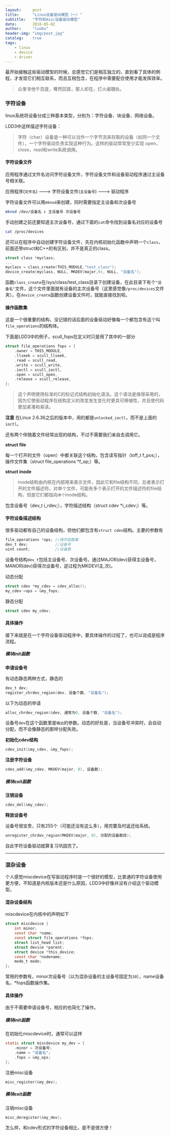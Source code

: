 ```yaml
---
layout:     post
title:      "Linux设备驱动模型（一）"
subtitle:   "字符和misc设备驱动模型"
date:       2016-05-02
author:     "luobu"
header-img: "img/post.jpg"
catalog:    true
tags:
    - linux
    - device
    - driver
---
```


最开始接触这些驱动模型的时候，总感觉它们是相互独立的，直到看了具体的例程，才发现它们相互联系，而且互相包含，在程序中需要配合使用才能发挥效率。

> 众里寻他千百度，蓦然回首，那人却在，灯火阑珊处。

### 字符设备
linux系统将设备分成三种基本类型，分别为：字符设备、块设备、网络设备。

LDD3中这样描述字符设备：

> 字符（char）设备是一种可以当作一个字节流来存取的设备（如同一个文件），一个字符驱动负责实现这种行为。这样的驱动常常至少实现 open，close，read和write系统调用。

#### 字符设备文件

应用程序通过文件名访问字符设备文件，字符设备文件和设备驱动程序通过主设备号相关联。

应用程序(`文件名`) ---> 字符设备文件(`主设备号`) ---> 驱动程序

字符设备文件可以用`mknod`来创建，同时需要指定主设备和次设备号

``` bash
mknod /dev/设备名 c 主设备号 次设备号
```
手动创建之前还要知道主次设备号，通过下面的`cat`命令找到设备名对应的设备号

``` bash
cat /proc/devices
```
还可以在程序中自动创建字符设备文件，先在内核初始化函数中声明一个`class`，前面还带struct和C++的有区别，并不是真正的class。

``` c
struct class *myclass;
...
myclass = class_create(THIS_MODULE,"test_class");
device_create(myclass, NULL, MKDEV(major,0), NULL, "设备名");   
```

函数`class_create`在/sys/class/test_class目录下创建设备，在此目录下有个`"设备名"`文件，这个文件里面就有设备的主次设备号（这里感觉像`/proc/devices`文件夹）。在`device_create`函数创建设备文件时，就能直接找到啦。

#### 操作函数集

这是一个很重要的结构，没记错的话后面的设备驱动好像每一个都包含有这个叫`file_operations`的结构体。

下面是LDD3中的例子，scull_fops在定义时只是用了其中的一部分

``` c
struct file_operations fops = { 
    .owner = THIS_MODULE, 
    .llseek = scull_llseek, 
    .read = scull_read, 
    .write = scull_write, 
    .ioctl = scull_ioctl, 
    .open = scull_open, 
    .release = scull_release, 
};
```
> 这个声明使用标准的C的标记式结构初始化语法。这个语法是值得采用的，因为它使驱动程序在结构定义的改变发生变化时更具可移植性，并且使代码更加紧凑和易读。

**注意** 在Linux 2.6.36之后的版本中，用的都是`unlocked_ioctl`，而不是上面的`ioctl`。

还有两个伴随着文件经常出现的结构，不过不需要我们亲自去调用它。

**struct file**

每一个打开的文件（open）中都关联这个结构，包含读写指针（loff_t f_pos;），操作文件集（struct file_operations *f_op;）等。

**struct inode**

> inode结构由内核在内部用来表示文件，因此它和file结构不同，后者表示打开的文件描述符。对单个文件，可能有多个表示打开的文件描述符的file结构，但是它们都指向`单个`inode结构。

包含设备号（dev_t i_rdev;），字符描述结构（struct cdev *i_cdev;）等。

#### 字符设备描述结构

很多驱动都有自己的设备结构，但他们都包含有`struct cdev`结构。主要的参数有

``` c
file_operations *ops; //操作函数集
dev_t dev;            //设备号
uint count;           //设备数
```
设备号结构`dev_t`包括主设备号、次设备号。通过MAJOR(dev)获得主设备号，MANOR(dev)获得次设备号，逆过程为MKDEV(主,次)。

动态分配

``` c
struct cdev *my_cdev = cdev_alloc();
my_cdev->ops = &my_fops;
```
静态分配

``` c
struct cdev my_cdev;
```

#### 具体操作
接下来就是在一个字符设备驱动程序中，要具体操作的过程了，也可以说成是程序流程。


##### 模块init函数
**申请设备号**

有动态静态两种方式，静态的

``` c
dev_t dev;
register_chrdev_region(dev, 设备个数, "设备名");
```
以下为动态的申请

``` c
alloc_chrdev_region(&dev, 通常为0, 设备个数, "设备名");
```
设备号`dev`在这个函数里是`输出`的参数。动态的好处是，当设备号冲突时，会自动分配，而不会像静态的那样分配失败。

**初始化cdev结构**

``` c
cdev_init(&my_cdev, &my_fops);
```

**注册字符设备**

``` c
cdev_add(&my_cdev, MKDEV(major, 0), 设备数);
```

##### 模块exit函数

**注销设备**

``` c
cdev_del(&my_cdev);
```
**释放设备号**

设备号很宝贵，只有255个（可能还没有这么多），用完要及时返还给系统。

``` c
unregister_chrdev_region(MKDEV(major, 0), 分配的设备数目);
```

自此字符设备驱动就算复习巩固完了。

---

### 混杂设备

个人感觉miscdevice在写驱动程序时是一个很好的模型，比普通的字符设备使用更方便，不知道是内核版本还是什么原因，LDD3中好像并没有介绍这个驱动模型。

#### 混杂设备结构

miscdevice在内核中的声明如下

``` c
struct miscdevice {
    int minor;
    const char *name;
    const struct file_operations *fops;
    struct list_head list;
    struct device *parent;
    struct device *this_device;
    const char *nodename;
    mode_t mode;
};
```
常用的参数有，minor次设备号（以为混杂设备的主设备号固定为`10`），name设备名，*fops函数操作集。

#### 具体操作

由于不需要申请设备号，相应的也简化了操作。

##### 模块init函数

在初始化miscdevice时，通常可以这样

``` c
static struct miscdevice my_dev = {
    .minor = 次设备号;
    .name = "设备名";
    .fops = &my_ops;
};
```
注册misc设备

``` c
misc_register(&my_dev);
```

##### 模块exit函数

注销misc设备

``` c
misc_deregister(&my_dev);
```

怎么样，和cdev形式的字符设备相比，是不是很方便！